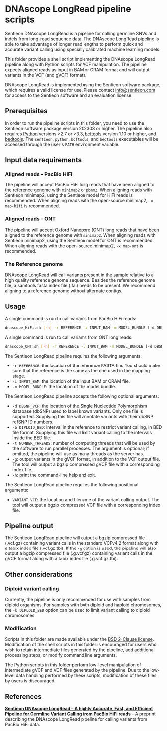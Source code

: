# DNAscope LongRead pipeline scripts

Sentieon DNAscope LongRead is a pipeline for calling germline SNVs and indels from long-read sequence data. The DNAscope LongRead pipeline is able to take advantage of longer read lengths to perform quick and accurate variant calling using specially calibrated machine learning models.

This folder provides a shell script implementing the DNAscope LongRead pipeline along with Python scripts for VCF manipulation. The pipeline expects aligned reads as input in BAM or CRAM format and will output variants in the VCF (and gVCF) formats.

DNAscope LongRead is implemented using the Sentieon software package, which requires a valid license for use. Please contact info@sentieon.com for access to the Sentieon software and an evaluation license.

## Prerequisites

In order to run the pipeline scripts in this folder, you need to use the Sentieon software package version 202308 or higher. The pipeline also requires [Python] versions >2.7 or >3.3, [bcftools] version 1.10 or higher, and [bedtools]. The `sentieon`, `python`, `bcftools`, and `bedtools` executables will be accessed through the user's `PATH` environment variable.

## Input data requirements

### Aligned reads - PacBio HiFi

The pipeline will accept PacBio HiFi long reads that have been aligned to the reference genome with `minimap2` or `pbmm2`. When aligning reads with Sentieon minimap2, using the Sentieon model for HiFi reads is recommended. When aligning reads with the open-source minimap2, `-x map-hifi` is recommended.

### Aligned reads - ONT

The pipeline will accept Oxford Nanopore (ONT) long reads that have been aligned to the reference genome with `minimap2`. When aligning reads with Sentieon minimap2, using the Sentieon model for ONT is recommended. When aligning reads with the open-source minimap2, `-x map-ont` is recommended.

### The Reference genome

DNAscope LongRead will call variants present in the sample relative to a high quality reference genome sequence. Besides the reference genome file, a samtools fasta index file (.fai) needs to be present. We recommend aligning to a reference genome without alternate contigs.


## Usage

A single command is run to call variants from PacBio HiFi reads:
```sh
dnascope_HiFi.sh [-h] -r REFERENCE -i INPUT_BAM -m MODEL_BUNDLE [-d DBSNP_VCF] [-b DIPLOID_BED] [-t NUMBER_THREADS] [-g]  [--] VARIANT_VCF
```

A single command is run to call variants from ONT long reads:
```sh
dnascope_ONT.sh [-h] -r REFERENCE -i INPUT_BAM -m MODEL_BUNDLE [-d DBSNP_VCF] [-b DIPLOID_BED] [-t NUMBER_THREADS] [-g]  [--] VARIANT_VCF
```

The Sentieon LongRead pipeline requires the following arguments:
- `-r REFERENCE`: the location of the reference FASTA file. You should make sure that the reference is the same as the one used in the mapping stage.
- `-i INPUT_BAM`: the location of the input BAM or CRAM file.
- `-m MODEL_BUNDLE`: the location of the model bundle.

The Sentieon LongRead pipeline accepts the following optional arguments:
- `-d DBSNP_VCF`: the location of the Single Nucleotide Polymorphism database (dbSNP) used to label known variants. Only one file is supported. Supplying this file will annotate variants with their dbSNP refSNP ID numbers.
- `-b DIPLOID_BED`: interval in the reference to restrict variant calling, in BED file format. Supplying this file will limit variant calling to the intervals inside the BED file.
- `-t NUMBER_THREADS`: number of computing threads that will be used by the software to run parallel processes. The argument is optional; if omitted, the pipeline will use as many threads as the server has.
- `-g`: output variants in the gVCF format, in addition to the VCF output file. The tool will output a bgzip compressed gVCF file with a corresponding index file.
- `-h`: print the command-line help and exit.

The Sentieon LongRead pipeline requires the following positional arguments:
- `VARIANT_VCF`: the location and filename of the variant calling output. The tool will output a bgzip compressed VCF file with a corresponding index file.

## Pipeline output

The Sentieon LongRead pipeline will output a bgzip compressed file (.vcf.gz) containing variant calls in the standard VCFv4.2 format along with a tabix index file (.vcf.gz.tbi). If the `-g` option is used, the pipeline will also output a bgzip compressed file (.g.vcf.gz) containing variant calls in the gVCF format along with a tabix index file (.g.vcf.gz.tbi).

## Other considerations

### Diploid variant calling

Currently, the pipeline is only recommended for use with samples from diploid organisms. For samples with both diploid and haploid chromosomes, the `-b DIPLOID_BED` option can be used to limit variant calling to diploid chromosomes.

### Modification

Scripts in this folder are made available under the [BSD 2-Clause license](/LICENSE). Modification of the shell scripts in this folder is encouraged for users who wish to retain intermediate files generated by the pipeline, add additional processing steps, or modify command line arguments.

The Python scripts in this folder perform low-level manipulation of intermediate gVCF and VCF files generated by the pipeline. Due to the low-level data handling performed by these scripts, modification of these files by users is discouraged.

## References
**[Sentieon DNAscope LongRead – A highly Accurate, Fast, and Efficient Pipeline for Germline Variant Calling from PacBio HiFi reads]** - A preprint describing the DNAscope LongRead pipeline for calling variants from PacBio HiFi data.


[Python]: https://www.python.org/
[bcftools]: http://samtools.github.io/bcftools/bcftools.html
[bedtools]: https://bedtools.readthedocs.io/en/latest/

[Sentieon DNAscope LongRead – A highly Accurate, Fast, and Efficient Pipeline for Germline Variant Calling from PacBio HiFi reads]: https://www.biorxiv.org/content/10.1101/2022.06.01.494452v1
